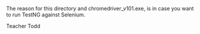The reason for this directory and chromedriver_v101.exe, is in case you want to run TestNG against Selenium.

Teacher Todd